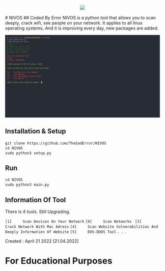 <div>
  <p align="center">
    <img src="https://github.com/TheSadError/NIVOS/blob/main/1.png" width="800"> 
  </p>
</div>
# NIVOS
## Coded By Error
NIVOS is a python tool that allows you to scan deeply, crack wifi, see people on your network. It applies to all linux operating systems. And it is improving every day, new packages are added.


<div>
  <p align="center">
    <img src="s1.png" width="800"> 
  </p>
</div>

## Installation & Setup
```
git clone https://github.com/TheSadError/NIVOS
cd NIVOS
sudo python3 setup.py
```

## Run
```
cd NIVOS
sudo python3 main.py
```

## Information Of Tool

There is 4 tools. Still Upgrading.

`[1]     Scan Devices On Your Network`
`[9]     Scan Networks `
`[3]     Crack Network With Mac Adress`
`[4]     Scan Website Vulnerabilities And Deeply Information Of Website`
`[5]     DOS-DDOS Tool`
`.`
`.`
`.`


Created : April 21 2022 [21.04.2022]

# For Educational Purposes
